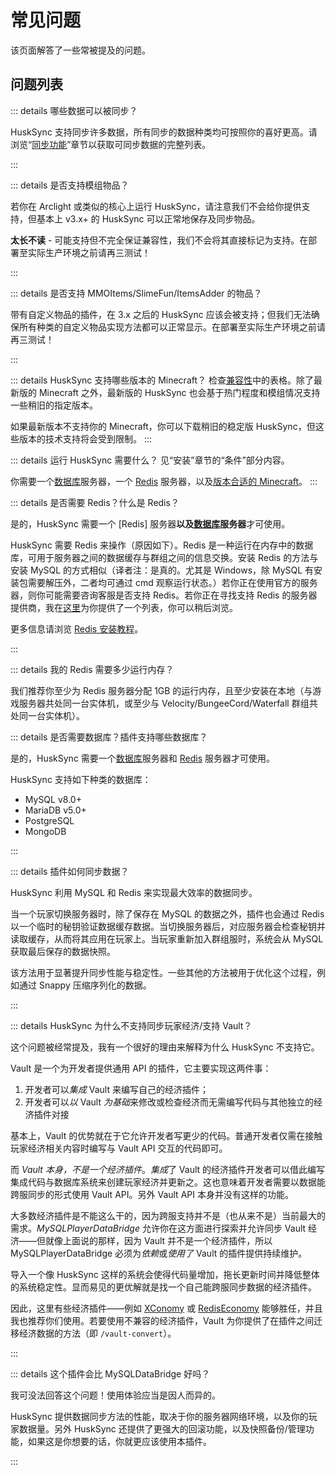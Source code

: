 # 常见问题
该页面解答了一些常被提及的问题。

## 问题列表

::: details 哪些数据可以被同步？

HuskSync 支持同步许多数据，所有同步的数据种类均可按照你的喜好更高。请浏览“[同步功能](features.sync-features.md)”章节以获取可同步数据的完整列表。

:::

::: details 是否支持模组物品？

若你在 Arclight 或类似的核心上运行 HuskSync，请注意我们不会给你提供支持，但基本上 v3.x+ 的 HuskSync 可以正常地保存及同步物品。

**太长不读** - 可能支持但不完全保证兼容性，我们不会将其直接标记为支持。在部署至实际生产环境之前请再三测试！

:::

::: details 是否支持 MMOItems/SlimeFun/ItemsAdder 的物品？

带有自定义物品的插件，在 3.x 之后的 HuskSync 应该会被支持；但我们无法确保所有种类的自定义物品实现方法都可以正常显示。在部署至实际生产环境之前请再三测试！

:::

::: details HuskSync 支持哪些版本的 Minecraft？
检查[兼容性](setup.compatbility.md)中的表格。除了最新版的 Minecraft 之外，最新版的 HuskSync 也会基于热门程度和模组情况支持一些稍旧的指定版本。

如果最新版本不支持你的 Minecraft，你可以下载稍旧的稳定版 HuskSync，但这些版本的技术支持将会受到限制。
:::

::: details 运行 HuskSync 需要什么？
见“安装”章节的“条件”部分内容。

你需要一个[数据库](setup.database.md)服务器，一个 [Redis]() 服务器，以及[版本合适的 Minecraft](setup.compatbility.md)。
:::

::: details 是否需要 Redis？什么是 Redis？

是的，HuskSync 需要一个 [Redis] 服务器**以及[数据库](setup.database.md)服务器**才可使用。

HuskSync 需要 Redis 来操作（原因如下）。Redis 是一种运行在内存中的数据库，可用于服务器之间的数据缓存与群组之间的信息交换。安装 Redis 的方法与安装 MySQL 的方式相似（译者注：是真的。尤其是 Windows，除 MySQL 有安装包需要解压外，二者均可通过 cmd 观察运行状态。）若你正在使用官方的服务器，则你可能需要咨询客服是否支持 Redis。若你正在寻找支持 Redis 的服务器提供商，我在[这里](https://william278.net/redis-hosts)为你提供了一个列表，你可以稍后浏览。

更多信息请浏览 [Redis 安装教程](setup.redis.md)。

:::

::: details 我的 Redis 需要多少运行内存？

我们推荐你至少为 Redis 服务器分配 1GB 的运行内存，且至少安装在本地（与游戏服务器共处同一台实体机，或至少与 Velocity/BungeeCord/Waterfall 群组共处同一台实体机）。

::: details 是否需要数据库？插件支持哪些数据库？

是的，HuskSync 需要一个[数据库](setup.database.md)服务器和 [Redis](setup.redis.md) 服务器才可使用。

HuskSync 支持如下种类的数据库：

* MySQL v8.0+
* MariaDB v5.0+
* PostgreSQL
* MongoDB

::: 

::: details 插件如何同步数据？

HuskSync 利用 MySQL 和 Redis 来实现最大效率的数据同步。

当一个玩家切换服务器时，除了保存在 MySQL 的数据之外，插件也会通过 Redis 以一个临时的秘钥验证数据缓存数据。当切换服务器后，对应服务器会检查秘钥并读取缓存，从而将其应用在玩家上。当玩家重新加入群组服时，系统会从 MySQL 获取最后保存的数据快照。

该方法用于显著提升同步性能与稳定性。一些其他的方法被用于优化这个过程，例如通过 Snappy 压缩序列化的数据。

:::

::: details HuskSync 为什么不支持同步玩家经济/支持 Vault？

这个问题被经常提及，我有一个很好的理由来解释为什么 HuskSync 不支持它。

Vault 是一个为开发者提供通用 API 的插件，它主要实现这两件事：
1. 开发者可以*集成* Vault 来编写自己的经济插件；
2. 开发者可以*以* Vault *为基础*来修改或检查经济而无需编写代码与其他独立的经济插件对接

基本上，Vault 的优势就在于它允许开发者写更少的代码。普通开发者仅需在接触玩家经济相关内容时编写与 Vault API 交互的代码即可。

而 *Vault 本身，不是一个经济插件*。*集成*了 Vault 的经济插件开发者可以借此编写集成代码与数据库系统来创建玩家经济并更新之。这也意味着开发者需要以数据能跨服同步的形式使用 Vault API。另外 Vault API 本身并没有这样的功能。

大多数经济插件是不能这么干的，因为跨服支持并不是（也从来不是）当前最大的需求。*MySQLPlayerDataBridge* 允许你在这方面进行探索并允许同步 Vault 经济——但就像上面说的那样，因为 Vault 并不是一个经济插件，所以 MySQLPlayerDataBridge 必须为*依赖*或*使用了* Vault 的插件提供持续维护。

导入一个像 HuskSync 这样的系统会使得代码量增加，拖长更新时间并降低整体的系统稳定性。显而易见的更优解就是找一个自己能跨服同步数据的经济插件。

因此，这里有些经济插件——例如 [XConomy](https://github.com/YiC200333/XConomy) 或 [RedisEconomy](https://github.com/Emibergo02/RedisEconomy) 能够胜任，并且我也推荐你们使用。若要使用不兼容的经济插件，Vault 为你提供了在插件之间迁移经济数据的方法（即 `/vault-convert`）。

:::

::: details 这个插件会比 MySQLDataBridge 好吗？

我可没法回答这个问题！使用体验应当是因人而异的。

HuskSync 提供数据同步方法的性能，取决于你的服务器网络环境，以及你的玩家数据量。另外 HuskSync 还提供了更强大的回滚功能，以及快照备份/管理功能，如果这是你想要的话，你就更应该使用本插件。

:::